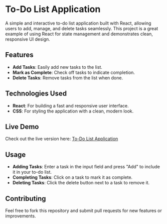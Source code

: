 # To-Do List Application

A simple and interactive to-do list application built with React, allowing users to add, manage, and delete tasks seamlessly. This project is a great example of using React for state management and demonstrates clean, responsive UI design.

## Features

- **Add Tasks**: Easily add new tasks to the list.
- **Mark as Complete**: Check off tasks to indicate completion.
- **Delete Tasks**: Remove tasks from the list when done.

## Technologies Used

- **React**: For building a fast and responsive user interface.
- **CSS**: For styling the application with a clean, modern look.

## Live Demo

Check out the live version here: [To-Do List Application](https://things-to-do-3480.onrender.com)

## Usage

- **Adding Tasks**: Enter a task in the input field and press "Add" to include it in your to-do list.
- **Completing Tasks**: Click on a task to mark it as complete.
- **Deleting Tasks**: Click the delete button next to a task to remove it.

## Contributing

Feel free to fork this repository and submit pull requests for new features or improvements.
